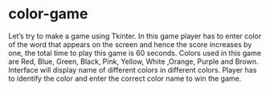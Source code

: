 # color-game
 Let’s try to make a game using Tkinter. In this game player has to enter color of the word that appears on the screen and hence the score increases by one, the total time to play this game is 60 seconds. Colors used in this game are Red, Blue, Green, Black, Pink, Yellow, White ,Orange, Purple and Brown. Interface will display name of different colors in different colors. Player has to identify the color and enter the correct color name to win the game.

